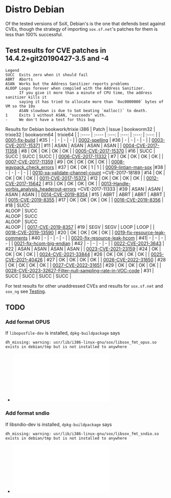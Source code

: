 # Distro Debian
Of the tested versions of SoX, Debian's is the one that defends best
against CVEs, though the strategy of importing `sox.sf.net`'s patches
for them is less than 100% successful.

## Test results for CVE patches in 14.4.2+git20190427-3.5 and -4
```
Legend
SUCC  Exits zero when it should fail
ABRT  Aborts
ASAN  Works but the Address Sanitizer reports problems
ALOOP Loops forever when compiled with the Address Sanitizer.
      If you give it more than a minute of CPU time, the address sanitizer kills it
      saying it has tried to allocate more than `0xc0000000` bytes of VM so the 10x
      ASAN slowdown is due to SoX beating `malloc()` to death.
1     Exits 1 without ASAN, "succeeds" with.
-     We don't have a test for this bug
```

Results for Debian bookwork/trixie i386
| Patch | Issue | bookworm32 | trixie32 | bookworm64 | trixie64 |
| :---- | :---- | :---: | :---: | :---: | :---: |
| [0001-fix-build](https://sources.debian.org/patches/sox/14.4.2+git20190427-4/0001-fix-build.patch) | #35 | - | - | - | - |
| [0002-spelling](https://sources.debian.org/patches/sox/14.4.2+git20190427-4/0002-spelling.patch) | #36 | - | - | - | - |
| [0003-CVE-2017-15371](https://sources.debian.org/patches/sox/14.4.2+git20190427-4/0003-CVE-2017-15371.patch) | #11 | ASAN | ASAN | ASAN | ASAN |
| [0004-CVE-2017-11358](https://sources.debian.org/patches/sox/14.4.2+git20190427-4/0004-CVE-2017-11358.patch) | #8 | OK | OK | OK | OK |
| [0005-CVE-2017-15370](https://sources.debian.org/patches/sox/14.4.2+git20190427-4/0005-CVE-2017-15370.patch) | #16 | SUCC | SUCC | SUCC | SUCC |
| [0006-CVE-2017-11332](https://sources.debian.org/patches/sox/14.4.2+git20190427-4/0006-CVE-2017-11332.patch) | #7 | OK | OK | OK | OK |
| [0007-CVE-2017-11359](https://sources.debian.org/patches/sox/14.4.2+git20190427-4/0007-CVE-2017-11359.patch) | #9 | OK | OK | OK | OK |
| [0008-wavpack_check_errors](https://sources.debian.org/patches/sox/14.4.2+git20190427-4/0008-wavpack_check_errors.patch) | #37 | OK | OK | 1 | 1 |
| [0009-lintian-man-sox](https://sources.debian.org/patches/sox/14.4.2+git20190427-4/0009-lintian-man-sox.patch) |#38 | - | - | - | - |
| [0010-xa-validate-channel-count](https://sources.debian.org/patches/sox/14.4.2+git20190427-4/0010-xa-validate-channel-count.patch) =CVE-2017-18189 | #14 | OK | OK | OK | OK |
| [0011-CVE-2017-15372](https://sources.debian.org/patches/sox/14.4.2+git20190427-4/0011-CVE-2017-15372.patch) | #12 | OK | OK | OK | OK |
| [0012-CVE-2017-15642](https://sources.debian.org/patches/sox/14.4.2+git20190427-4/0012-CVE-2017-15642.patch) | #13 | OK | OK | OK | OK |
| [0013-Handle-vorbis_analysis_headerout-errors](https://sources.debian.org/patches/sox/14.4.2+git20190427-4/0013-Handle-vorbis_analysis_headerout-errors.patch) =CVE-2017-11333 | #39 | ASAN | ASAN | ASAN | ASAN |
| [0014-CVE-2019-8354](https://sources.debian.org/patches/sox/14.4.2+git20190427-4/0014-CVE-2019-8354.patch) | #15 | ABRT | ABRT | ABRT | ABRT |
| [0015-CVE-2019-8355](https://sources.debian.org/patches/sox/14.4.2+git20190427-4/0015-CVE-2019-8355.patch) | #17 | OK | OK | OK | OK |
| [0016-CVE-2019-8356](https://sources.debian.org/patches/sox/14.4.2+git20190427-4/0016-CVE-2019-8356.patch) | #18 | SUCC<BR>ALOOP | SUCC<BR>ALOOP | SUCC<BR>ALOOP | SUCC<BR>ALOOP |
| [0017-CVE-2019-8357](https://sources.debian.org/patches/sox/14.4.2+git20190427-4/0017-CVE-2019-8357.patch) | #19 | SEGV | SEGV | LOOP | LOOP |
| [0018-CVE-2019-13590](https://sources.debian.org/patches/sox/14.4.2+git20190427-4/0018-CVE-2019-13590.patch) | #20 | OK | OK | OK | OK |
| [0019-fix-resource-leak-comments](https://sources.debian.org/patches/sox/14.4.2+git20190427-4/0019-fix-resource-leak-comments.patch) | #40 | - | - | - | - |
| [0020-fix-resource-leak-hcom](https://sources.debian.org/patches/sox/14.4.2+git20190427-4/0020-fix-resource-leak-hcom.patch) | #41| - | - | - | - |
| [0021-fix-hcom-big-endian](https://sources.debian.org/patches/sox/14.4.2+git20190427-4/0021-fix-hcom-big-endian.patch) | #42 | - | - | - | - |
| [0022-CVE-2021-3643](https://sources.debian.org/patches/sox/14.4.2+git20190427-4/0022-CVE-2021-3643.patch) | #22 | ASAN | ASAN | ASAN | ASAN |
| [0023-CVE-2021-23159](https://sources.debian.org/patches/sox/14.4.2+git20190427-4/0023-CVE-2021-23159.patch) | #24 | OK | OK | OK | OK |
| [0024-CVE-2021-33844](https://sources.debian.org/patches/sox/14.4.2+git20190427-4/0024-CVE-2021-33844.patch) | #26 | OK | OK | OK | OK |
| [0025-CVE-2021-40426](https://sources.debian.org/patches/sox/14.4.2+git20190427-4/0025-CVE-2021-40426.patch) | #27 | OK | OK | OK | OK |
| [0026-CVE-2022-31650](https://sources.debian.org/patches/sox/14.4.2+git20190427-4/0026-CVE-2022-31650.patch) | #28 | OK | OK | OK | OK |
| [0027-CVE-2022-31651](https://sources.debian.org/patches/sox/14.4.2+git20190427-4/0027-CVE-2022-31651.patch) | #29 | OK | OK | OK | OK |
| [0028-CVE-2023-32627-Filter-null-sampling-rate-in-VOC-code](https://sources.debian.org/patches/sox/14.4.2+git20190427-4/0028-CVE-2023-32627-Filter-null-sampling-rate-in-VOC-code.patch) | #31 | SUCC | SUCC | SUCC | SUCC |

For test results for other unaddressed CVEs and results for `sox.sf.net` 
and `sox_ng` see [Testing](Testing).

## TODO
### Add format OPUS
If `libopusfile-dev` is installed, `dpkg-buildpackage` says
```
dh_missing: warning: usr/lib/i386-linux-gnu/sox/libsox_fmt_opus.so exists in debian/tmp but is not installed to anywhere 
```
* ![Patch for Debian source package 14.4.2+git20190427-4](patches/Debian-Add-opus-format.patch)
### Add format sndio
If libsndio-dev is installed, `dpkg-buildpackage` says
```
dh_missing: warning: usr/lib/i386-linux-gnu/sox/libsox_fmt_sndio.so exists in debian/tmp but is not installed to anywhere
```
* ![Patch for Debian source package 14.4.2+git20190427-4](patches/Debian-Add-sndio-format.patch)
